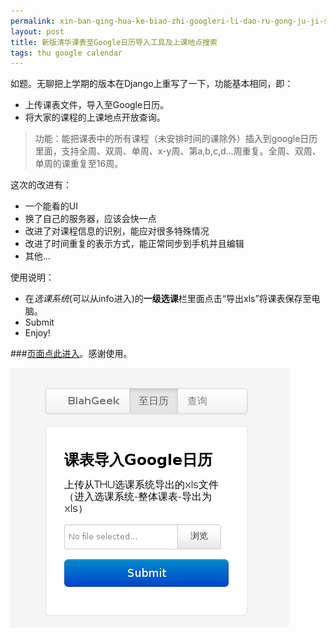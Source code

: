 ```yaml
---
permalink: xin-ban-qing-hua-ke-biao-zhi-googleri-li-dao-ru-gong-ju-ji-shang-ke-di-dian-sou-suo.html
layout: post
title: 新版清华课表至Google日历导入工具及上课地点搜索
tags: thu google calendar
---
```


如题。无聊把上学期的版本在Django上重写了一下，功能基本相同，即：

- 上传课表文件，导入至Google日历。
- 将大家的课程的上课地点开放查询。

>功能：能把课表中的所有课程（未安排时间的课除外）插入到google日历里面，支持全周、双周、单周、x-y周、第a,b,c,d...周重复。全周、双周、单周的课重复至16周。

这次的改进有：

- 一个能看的UI
- 换了自己的服务器，应该会快一点
- 改进了对课程信息的识别，能应对很多特殊情况
- 改进了时间重复的表示方式，能正常同步到手机并且编辑
- 其他...

使用说明：

- 在*选课系统*(可以从info进入)的**一级选课**栏里面点击“导出xls”将课表保存至电脑。
- Submit
- Enjoy!

###[页面点此进入](http://thucal.blahgeek.com/to_cal/)。感谢使用。

![](images/thucal_screenshot.png)

